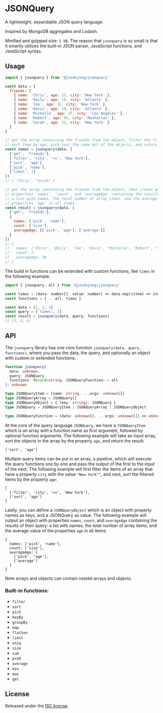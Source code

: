 # JSONQuery

A lightweight, expandable JSON query language.

Inspired by MongoDB aggregates and Lodash.

Minified and gzipped size: `1 kB`. The reason that `jsonquery` is so small is that it smartly utilizes the built-in JSON parser, JavaScript functions, and JavaScript syntax.

## Usage

```js
import { jsonquery } from '@josdejong/jsonquery'

const data = {
  friends: [
    { name: 'Chris', age: 23, city: 'New York' },
    { name: 'Emily', age: 19, city: 'Atlanta' },
    { name: 'Joe', age: 32, city: 'New York' },
    { name: 'Kevin', age: 19, city: 'Atlanta' },
    { name: 'Michelle', age: 27, city: 'Los Angeles' },
    { name: 'Robert', age: 45, city: 'Manhattan' },
    { name: 'Sarah', age: 31, city: 'New York' }
  ]
}

// get the array containing the friends from the object, filter the friends that live in New York,
// sort them by age, pick just the name out of the objects, and return the first two results.
const names = jsonquery(data, [
  ['get', 'friends'],
  ['filter', 'city', '==', 'New York'],
  ['sort', 'age'],
  ['pick', 'name'],
  ['limit', 2]
])
// [ "Chris", "Sarah" ]

// get the array containing the friends from the object, then create an object with
// properties `names`, `count`, and `averageAge` containing the results of their query:
// a list with names, the total number of array items, and the average value of the
// properties `age` in all items.
const result = jsonquery(data, [
  ['get', 'friends'],
  {
    names: ['pick', 'name'],
    count: ['size'],
    averageAge: [['pick', 'age'], ['average']]
  }
])
// {
//   names: ['Chris', 'Emily', 'Joe', 'Kevin', 'Michelle', 'Robert', 'Sarah'],
//   count: 7,
//   averageAge: 28
// }
```

The build in functions can be extended with custom functions, like `times` in the following example:

```js
import { jsonquery, all } from '@josdejong/jsonquery'

const times = (data: number[], value: number) => data.map((item) => item * value)
const functions = { ...all, times }

const data = [1, 2, 3]
const query = ['times', 3]
const result = jsonquery(data, query, functions)
// [2, 4, 6]
```

## API

The `jsonquery` library has one core function `jsonquery(data, query, functions)`, where you pass the data, the query, and optionally an object with custom or extended functions.

```ts
function jsonquery(
  data: unknown,
  query: JSONQuery,
  functions: Record<string, JSONQueryFunction> = all
): unknown

type JSONQueryItem = [name: string, ...args: unknown[]]
type JSONQueryArray = JSONQuery[]
type JSONQueryObject = { [key: string]: JSONQuery }
type JSONQuery = JSONQueryItem | JSONQueryArray | JSONQueryObject

type JSONQueryFunction = (data: unknown[], ...args: unknown[]) => unknown
```

At the core of the query language `JSONQuery`, we have a `JSONQueryItem` which is an array with a function name as first argument, followed by optional function arguments. The following example will take an input array, sort the objects in the array by the property `age`, and return the result:

```
['sort', 'age']
```

Multiple query items can be put in an array, a pipeline, which will execute the query functions one by one and pass the output of the first to the input of the next. The following example will first filter the items of an array that have a property `city` with the value `"New York""`, and next, sort the filtered items by the property `age`:

```
[
  ['filter', 'city', '==', 'New York'],
  ['sort', 'age']
]
```

Lastly, you can define a `JSONQueryObject` which is an object with property names as keys, and a JSONQuery as value. The following example will output an object with properties `names`, `count`, and `averageAge` containing the results of their query: a list with names, the total number of array items, and the average value of the properties `age` in all items:

```
{
  names: ['pick', 'name'],
  count: ['size'],
  averageAge: [
    ['pick', 'age'],
    ['average']
  ]
}
```

Note arrays and objects can contain nested arrays and objects.

### Built-in functions:

- `filter`
- `sort`
- `pick`
- `keyBy`
- `groupBy`
- `map`
- `flatten`
- `limit`
- `uniq`
- `size`
- `sum`
- `prod`
- `average`
- `min`
- `max`
- `get`

## License

Released under the [ISC license](LICENSE.md).
